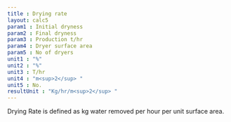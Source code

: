 ```yaml
---
title : Drying rate
layout: calc5
param1 : Initial dryness
param2 : Final dryness
param3 : Production t/hr
param4 : Dryer surface area
param5 : No of dryers
unit1 : "%"
unit2 : "%"
unit3 : T/hr
unit4 : "m<sup>2</sup> "
unit5 : No.
resultUnit : "Kg/hr/m<sup>2</sup> "
---
```


Drying Rate is defined as kg water removed per hour per unit surface area.

<script>  
    const inputs = document.querySelectorAll('.outlined-field input:not([readonly])');    
    inputs.forEach(input => {
      // Check on input
      input.addEventListener('input', () => {
        if (input.value) {
          input.closest('.outlined-field').classList.add('has-content');
        } else {
          input.closest('.outlined-field').classList.remove('has-content');
        }        
        // Auto-calculate on every input change
        calculate();
      });      
      // Check on page load
      if (input.value) {
        input.closest('.outlined-field').classList.add('has-content');
      }
    });

    // Calculate function 
    function calculate() {
      const v1 = parseFloat(document.getElementById('param1').value) || 0;
      const v2 = parseFloat(document.getElementById('param2').value) || 0;      
      const v3= parseFloat(document.getElementById('param3').value) || 0;
      const v4= parseFloat(document.getElementById('param4').value) || 0;      
      const v5 = parseFloat(document.getElementById('param5').value) || 0;
      
      // Example calculation: sum of all parameters
      // Replace this with your actual formula
      const result = (((v2 / v1) - 1) * v3) / v4 * v5
      
      document.getElementById('result').value = result.toFixed(2);
    }

</script>


